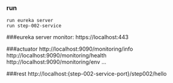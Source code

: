 ### run
    run eureka server
    run step-002-service

###eureka server
    monitor: https://localhost:443

###actuator
    http://localhost:9090/monitoring/info
    http://localhost:9090/monitoring/health
    http://localhost:9090/monitoring/env
    ...
    
###rest
    http://localhost:{step-002-service-port}/step002/hello